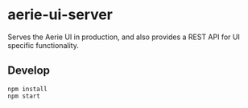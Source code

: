 # aerie-ui-server

Serves the Aerie UI in production, and also provides a REST API for UI specific functionality.

## Develop

```shell
npm install
npm start
```
